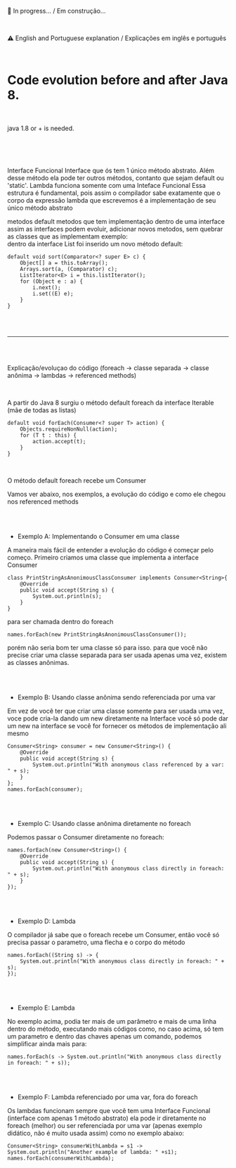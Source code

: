 
:construction: In progress... / Em construção...

</br>

⚠️ English and Portuguese explanation / Explicações em inglês e português

</br>


# Code evolution before and after Java 8.

</br>

java 1.8 or + is needed.

</br>

</br>
</br>

Interface Funcional
Interface que ós tem 1 único método abstrato. Além desse método ela pode ter outros métodos, contanto que sejam default ou 'static'.
Lambda funciona somente com uma Inteface Funcional
Essa estrutura é fundamental, pois assim o compilador sabe exatamente que o corpo da expressão lambda que escrevemos é a implementação de seu único método abstrato

metodos default
metodos que tem implementação dentro de uma interface
assim as interfaces podem evoluir, adicionar novos metodos, sem quebrar as classes que as implementam
exemplo:
</br>
dentro da interface List foi inserido um novo método default:
```
default void sort(Comparator<? super E> c) {
	Object[] a = this.toArray();
	Arrays.sort(a, (Comparator) c);
	ListIterator<E> i = this.listIterator();
	for (Object e : a) {
		i.next();
		i.set((E) e);
	}
}
```

</br>
</br>

---------------------------------------------------------------------------------------------------------------

</br>
</br>

Explicação/evoluçao do código (foreach -> classe separada -> classe anônima -> lambdas -> referenced methods)

</br> 

A partir do Java 8 surgiu o método default foreach da interface Iterable (mãe de todas as listas)
```
default void forEach(Consumer<? super T> action) {
	Objects.requireNonNull(action);
	for (T t : this) {
		action.accept(t);
	}
}
```


</br>

O método default foreach recebe um Consumer

Vamos ver abaixo, nos exemplos, a evolução do código e como ele chegou nos referenced methods


</br>
</br>


* Exemplo A: Implementando o Consumer em uma classe

A maneira mais fácil de entender a evolução do código é começar pelo começo.
Primeiro criamos uma classe que implementa a interface Consumer
```
class PrintStringAsAnonimousClassConsumer implements Consumer<String>{
    @Override
    public void accept(String s) {
        System.out.println(s);
    }
}
```

para ser chamada dentro do foreach
```
names.forEach(new PrintStringAsAnonimousClassConsumer());
```

porém não seria bom ter uma classe só para isso.
para que você não precise criar uma classe separada para ser usada apenas uma vez, existem as classes anônimas.

</br>
</br>


* Exemplo B: Usando classe anônima sendo referenciada por uma var

Em vez de você ter que criar uma classe somente para ser usada uma vez,
voce pode cria-la dando um new diretamente na Interface
você só pode dar um new na interface se você for fornecer os métodos de implementação ali mesmo
```
Consumer<String> consumer = new Consumer<String>() {
	@Override
	public void accept(String s) {
		System.out.println("With anonymous class referenced by a var: " + s);
	}
};
names.forEach(consumer);
```

</br>
</br>


* Exemplo C: Usando classe anônima diretamente no foreach

Podemos passar o Consumer diretamente no foreach:
```
names.forEach(new Consumer<String>() {
	@Override
	public void accept(String s) {
		System.out.println("With anonymous class directly in foreach: " + s);
	}
});
```

</br>
</br>


* Exemplo D: Lambda

O compilador já sabe que o foreach recebe um Consumer,
então você só precisa passar o parametro, uma flecha e o corpo do método
```
names.forEach((String s) -> {
	System.out.println("With anonymous class directly in foreach: " + s);
});
```

</br>
</br>


* Exemplo E: Lambda

No exemplo acima, podia ter mais de um parâmetro e mais de uma linha dentro do método, executando mais códigos
como, no caso acima, só tem um parametro e dentro das chaves apenas um comando, podemos simplificar ainda mais para:
```
names.forEach(s -> System.out.println("With anonymous class directly in foreach: " + s));
```

</br>
</br>


* Exemplo F: Lambda referenciado por uma var, fora do foreach

Os lambdas funcionam sempre que você tem uma Interface Funcional (interface com apenas 1 método abstrato)
ela pode ir diretamente no foreach (melhor)
ou ser referenciada por uma var (apenas exemplo didático, não é muito usada assim) como no exemplo abaixo:
```
Consumer<String> consumerWithLambda = s1 -> System.out.println("Another example of lambda: " +s1);
names.forEach(consumerWithLambda);
